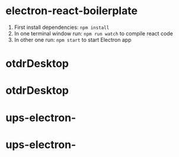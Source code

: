 # electron-react-boilerplate
1. First install dependencies: ```npm install``` </br>
2. In one terminal window run: ```npm run watch``` to compile react code <br/>
3. In other one run: ```npm start``` to start Electron app
# otdrDesktop
# otdrDesktop
# ups-electron-
# ups-electron-
